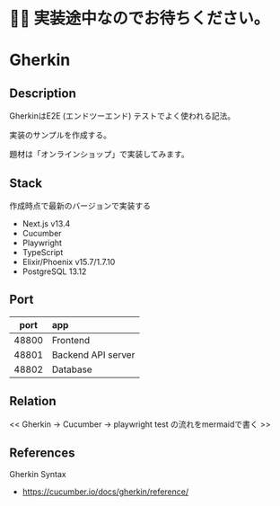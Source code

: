 # 🚧👷 実装途中なのでお待ちください。


# Gherkin

## Description

GherkinはE2E (エンドツーエンド) テストでよく使われる記法。

実装のサンプルを作成する。

題材は「オンラインショップ」で実装してみます。

## Stack

作成時点で最新のバージョンで実装する

- Next.js v13.4
- Cucumber
- Playwright
- TypeScript
- Elixir/Phoenix v15.7/1.7.10
- PostgreSQL 13.12

## Port

|port|app|
|:---:|:---|
|48800|Frontend|
|48801|Backend API server|
|48802|Database|

## Relation

<< Gherkin -> Cucumber -> playwright test の流れをmermaidで書く >>

## References

Gherkin Syntax
- https://cucumber.io/docs/gherkin/reference/

